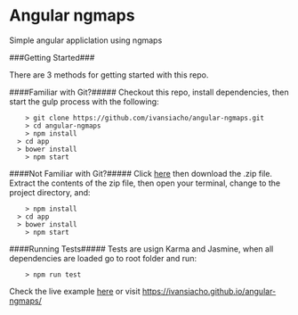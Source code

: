 # Angular ngmaps

Simple angular appliclation using ngmaps 

###Getting Started###

There are 3 methods for getting started with this repo.

####Familiar with Git?#####
Checkout this repo, install dependencies, then start the gulp process with the following:

```
	> git clone https://github.com/ivansiacho/angular-ngmaps.git
	> cd angular-ngmaps
	> npm install
  > cd app
  > bower install
	> npm start
```

####Not Familiar with Git?#####
Click [here](https://github.com/ivansiacho/firebase-react-chat/archive/master.zip) then download the .zip file.  Extract the contents of the zip file, then open your terminal, change to the project directory, and:

```
	> npm install
  > cd app
  > bower install
	> npm start
```
####Running Tests#####
Tests are usign Karma and Jasmine, when all dependencies are loaded go to root folder and run:
```
	> npm run test
```

Check the live example [here](https://ivansiacho.github.io/angular-ngmaps/) or visit https://ivansiacho.github.io/angular-ngmaps/
